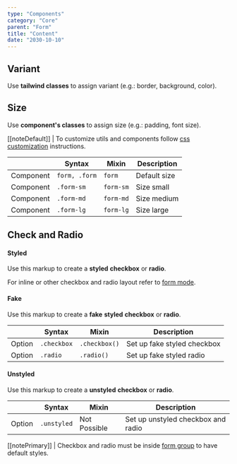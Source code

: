 ```yaml
---
type: "Components"
category: "Core"
parent: "Form"
title: "Content"
date: "2030-10-10"
---
```


## Variant

Use **tailwind classes** to assign variant (e.g.: border, background, color).

<demo>
  <demovanilla src="vanilla/components/core/form/variant-default">
  </demovanilla>
  <demovanilla src="vanilla/components/core/form/variant-primary">
  </demovanilla>
</demo>

## Size

Use **component's classes** to assign size (e.g.: padding, font size).

[[noteDefault]]
| To customize utils and components follow [css customization](/introduction/getting-started/setup#css-customization) instructions.

<div class="table-scroll">

|                      | Syntax                          | Mixin            | Description                   |
| ----------------------- | ----------------------------------------- | -----------------------------| ----------------------------- |
| Component                  | `form, .form`                     | `form`                | Default size            |
| Component                  | `.form-sm`                     | `form-sm`                | Size small            |
| Component                  | `.form-md`                     | `form-md`                | Size medium            |
| Component                  | `.form-lg`                     | `form-lg`                | Size large            |

</div>

<demo>
  <demovanilla src="vanilla/components/core/form/size-sm">
  </demovanilla>
  <demovanilla src="vanilla/components/core/form/size-md">
  </demovanilla>
  <demovanilla src="vanilla/components/core/form/size-lg">
  </demovanilla>
</demo>

## Check and Radio

#### Styled

Use this markup to create a **styled** **checkbox** or **radio**.

<script type="text/plain" class="language-markup">
  <form>
    <div class="form-group">
      <input type="checkbox" id="checkbox-styled">
      <label class="form-label" for="checkbox-styled">
        <!-- content -->
      </label>
    </div>

    <div class="form-group">
      <input type="radio" id="radio-styled-0" name="radio-styled">
      <label class="form-label" for="radio-styled-0">
        <!-- content -->
      </label>
    </div>
  </form>
</script>

<demo>
  <demovanilla src="vanilla/components/core/form/check-radio-styled-block">
  </demovanilla>
  <demovanilla src="vanilla/components/core/form/check-radio-styled-inline">
  </demovanilla>
  <demovanilla src="vanilla/components/core/form/check-radio-styled-disabled">
  </demovanilla>
</demo>

For inline or other checkbox and radio layout refer to [form mode](/components/core/form/items#mode).

#### Fake

Use this markup to create a **fake** **styled** **checkbox** or **radio**.

<script type="text/plain" class="language-markup">
  <div class="form-group">
    <div class="checkbox">
      <!-- content -->
    </div>
  </div>

  <div class="form-group">
    <div class="radio">
      <!-- content -->
    </div>
  </div>
</script>

<div class="table-scroll">

|                         | Syntax                                     | Mixin                       | Description                   |
| ----------------------- | ----------------------------------------- | ----------------------------- | ----------------------------- |
| Option                  | `.checkbox`                 | `.checkbox()`        | Set up fake styled checkbox            |
| Option                  | `.radio`                 | `.radio()`        | Set up fake styled radio            |

</div>

<demo>
  <demovanilla src="vanilla/components/core/form/check-radio-fake-block">
  </demovanilla>
  <demovanilla src="vanilla/components/core/form/check-radio-fake-inline">
  </demovanilla>
  <demovanilla src="vanilla/components/core/form/check-radio-fake-disabled">
  </demovanilla>
</demo>

#### Unstyled

Use this markup to create a **unstyled** **checkbox** or **radio**.

<script type="text/plain" class="language-markup">
  <form>
    <div class="form-group">
      <input type="checkbox" id="checkbox-unstyled" class="unstyled">
      <label class="form-label" for="checkbox-unstyled">
        <!-- content -->
      </label>
    </div>

    <div class="form-group">
      <input type="radio" id="radio-unstyled" name="radio-unstyled" class="unstyled">
      <label class="form-label" for="radio-unstyled">
        <!-- content -->
      </label>
    </div>
  </form>
</script>

<div class="table-scroll">

|                         | Syntax                                     | Mixin                       | Description                   |
| ----------------------- | ----------------------------------------- | ----------------------------- | ----------------------------- |
| Option                  | `.unstyled`                 | Not Possible        | Set up unstyled checkbox and radio            |

</div>

[[notePrimary]]
| Checkbox and radio must be inside [form group](/components/core/form/group) to have default styles.

<demo>
  <demovanilla src="vanilla/components/core/form/check-radio-unstyled-block">
  </demovanilla>
  <demovanilla src="vanilla/components/core/form/check-radio-unstyled-inline">
  </demovanilla>
  <demovanilla src="vanilla/components/core/form/check-radio-unstyled-disabled">
  </demovanilla>
</demo>
